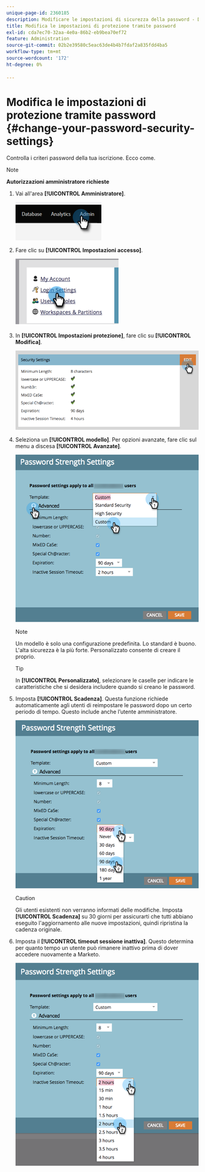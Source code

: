 ```yaml
---
unique-page-id: 2360185
description: Modificare le impostazioni di sicurezza della password - Documentazione di Marketo - Documentazione del prodotto
title: Modifica le impostazioni di protezione tramite password
exl-id: cda7ec70-32aa-4e0a-86b2-eb9bea70ef72
feature: Administration
source-git-commit: 02b2e39580c5eac63de4b4b7fdaf2a835fdd4ba5
workflow-type: tm+mt
source-wordcount: '172'
ht-degree: 0%

---
```


# Modifica le impostazioni di protezione tramite password {#change-your-password-security-settings}

Controlla i criteri password della tua iscrizione. Ecco come.

>[!NOTE]
>
>**Autorizzazioni amministratore richieste**

1. Vai all&#39;area **[!UICONTROL Amministratore]**.

   ![](assets/change-your-password-security-settings-1.png)

1. Fare clic su **[!UICONTROL Impostazioni accesso]**.

   ![](assets/change-your-password-security-settings-2.png)

1. In **[!UICONTROL Impostazioni protezione]**, fare clic su **[!UICONTROL Modifica]**.

   ![](assets/change-your-password-security-settings-3.png)

1. Seleziona un **[!UICONTROL modello]**. Per opzioni avanzate, fare clic sul menu a discesa **[!UICONTROL Avanzate]**.

   ![](assets/change-your-password-security-settings-4.png)

   >[!NOTE]
   >
   >Un modello è solo una configurazione predefinita. Lo standard è buono. L&#39;alta sicurezza è la più forte. Personalizzato consente di creare il proprio.

   >[!TIP]
   >
   >In **[!UICONTROL Personalizzato]**, selezionare le caselle per indicare le caratteristiche che si desidera includere quando si creano le password.

1. Imposta **[!UICONTROL Scadenza]**. Questa funzione richiede automaticamente agli utenti di reimpostare le password dopo un certo periodo di tempo. Questo include anche l’utente amministratore.

   ![](assets/change-your-password-security-settings-5.png)

   >[!CAUTION]
   >
   >Gli utenti esistenti non verranno informati delle modifiche. Imposta **[!UICONTROL Scadenza]** su 30 giorni per assicurarti che tutti abbiano eseguito l&#39;aggiornamento alle nuove impostazioni, quindi ripristina la cadenza originale.

1. Imposta il **[!UICONTROL timeout sessione inattiva]**. Questo determina per quanto tempo un utente può rimanere inattivo prima di dover accedere nuovamente a Marketo.

   ![](assets/change-your-password-security-settings-6.png)
